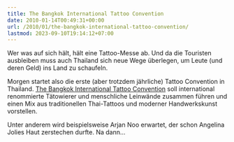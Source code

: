 ```yaml
---
title: The Bangkok International Tattoo Convention
date: 2010-01-14T00:49:31+00:00
url: /2010/01/the-bangkok-international-tattoo-convention/
lastmod: 2023-09-10T19:14:12+07:00
---
```

Wer was auf sich hält, hält eine Tattoo-Messe ab. Und da die Touristen ausbleiben muss auch Thailand sich neue Wege überlegen, um Leute (und deren Geld) ins Land zu schaufeln.

Morgen startet also die erste (aber trotzdem jährliche) Tattoo Convention in Thailand. [The Bangkok International Tattoo Convention][1] soll international renommierte Tätowierer und menschliche Leinwände zusammen führen und einen Mix aus traditionellen Thai-Tattoos und moderner Handwerkskunst vorstellen.

Unter anderem wird beispielsweise Arjan Noo erwartet, der schon Angelina Jolies Haut zerstechen durfte. Na dann...

 [1]: http://www.bangkoktattooconvention.com/
